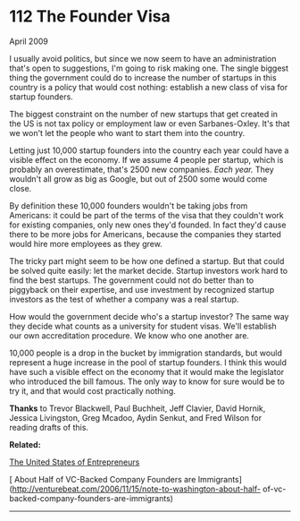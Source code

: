 # 112 The Founder Visa


  
 
  
 April 2009   
  
 I usually avoid politics, but since we now seem to have an administration that's open to suggestions, I'm going to risk making one. The single biggest thing the government could do to increase the number of startups in this country is a policy that would cost nothing: establish a new class of visa for startup founders.   
  
 The biggest constraint on the number of new startups that get created in the US is not tax policy or employment law or even Sarbanes-Oxley. It's that we won't let the people who want to start them into the country.   
  
 Letting just 10,000 startup founders into the country each year could have a visible effect on the economy. If we assume 4 people per startup, which is probably an overestimate, that's 2500 new companies. _Each year._ They wouldn't all grow as big as Google, but out of 2500 some would come close.   
  
 By definition these 10,000 founders wouldn't be taking jobs from Americans: it could be part of the terms of the visa that they couldn't work for existing companies, only new ones they'd founded. In fact they'd cause there to be more jobs for Americans, because the companies they started would hire more employees as they grew.   
  
 The tricky part might seem to be how one defined a startup. But that could be solved quite easily: let the market decide. Startup investors work hard to find the best startups. The government could not do better than to piggyback on their expertise, and use investment by recognized startup investors as the test of whether a company was a real startup.   
  
 How would the government decide who's a startup investor? The same way they decide what counts as a university for student visas. We'll establish our own accreditation procedure. We know who one another are.   
  
 10,000 people is a drop in the bucket by immigration standards, but would represent a huge increase in the pool of startup founders. I think this would have such a visible effect on the economy that it would make the legislator who introduced the bill famous. The only way to know for sure would be to try it, and that would cost practically nothing.   
  
 
  
 
  
 
  
 
  
 **Thanks** to Trevor Blackwell, Paul Buchheit, Jeff Clavier, David Hornik, Jessica Livingston, Greg Mcadoo, Aydin Senkut, and Fred Wilson for reading drafts of this.   
  
 
  
 
  
  **Related:**   
  
 
  
 
  
 
  
 [The United States of Entrepreneurs](http://www.economist.com/surveys/displaystory.cfm?story_id=13216037&fsrc=rss)   
  
 [ About Half of VC-Backed Company Founders are Immigrants](http://venturebeat.com/2006/11/15/note-to-washington-about-half- of-vc-backed-company-founders-are-immigrants)   
  
 
  
 
  
 
  
 

 
* * *
 

 

